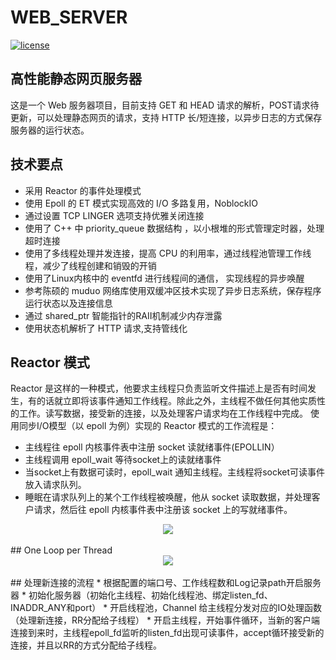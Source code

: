 # WEB_SERVER
[![license](https://img.shields.io/github/license/mashape/apistatus.svg)](https://opensource.org/licenses/MIT)
## 高性能静态网页服务器
   这是一个 Web 服务器项目，目前支持 GET 和 HEAD 请求的解析，POST请求待更新，可以处理静态网页的请求，支持 HTTP 长/短连接，以异步日志的方式保存服务器的运行状态。
## 技术要点
* 采用 Reactor 的事件处理模式
* 使用 Epoll 的 ET 模式实现高效的 I/O 多路复用，NoblockIO
* 通过设置 TCP LINGER 选项支持优雅关闭连接
* 使用了 C++ 中 priority_queue 数据结构 ，以小根堆的形式管理定时器，处理超时连接 
* 使用了多线程处理并发连接，提高 CPU 的利用率，通过线程池管理工作线程，减少了线程创建和销毁的开销
* 使用了Linux内核中的 eventfd 进行线程间的通信， 实现线程的异步唤醒
* 参考陈硕的 muduo 网络库使用双缓冲区技术实现了异步日志系统，保存程序运行状态以及连接信息
* 通过 shared_ptr 智能指针的RAII机制减少内存泄露
* 使用状态机解析了 HTTP 请求,支持管线化
## Reactor 模式
  Reactor 是这样的一种模式，他要求主线程只负责监听文件描述上是否有时间发生，有的话就立即将该事件通知工作线程。除此之外，主线程不做任何其他实质性的工作。读写数据，接受新的连接，以及处理客户请求均在工作线程中完成。
  使用同步I/O模型（以 epoll 为例）实现的 Reactor 模式的工作流程是：
* 主线程往 epoll 内核事件表中注册 socket 读就绪事件(EPOLLIN）
* 主线程调用 epoll_wait 等待socket上的读就绪事件
* 当socket上有数据可读时，epoll_wait 通知主线程。主线程将socket可读事件放入请求队列。
* 睡眠在请求队列上的某个工作线程被唤醒，他从 socket 读取数据，并处理客户请求，然后往 epoll 内核事件表中注册该 socket 上的写就绪事件。
<div align="center"> <img src="https://github.com/StormrageZ/WEB_SERVER/blob/master/docs/Reactor.png" /> </div><br>
## One Loop per Thread
<div align="center"> <img src="https://github.com/StormrageZ/WEB_SERVER/blob/master/docs/threadloop.png" /> </div><br>
## 处理新连接的流程
 * 根据配置的端口号、工作线程数和Log记录path开启服务器
 * 初始化服务器（初始化主线程、初始化线程池、绑定listen_fd、INADDR_ANY和port）
 * 开启线程池，Channel 给主线程分发对应的IO处理函数（处理新连接，RR分配给子线程）
 * 开启主线程，开始事件循环，当新的客户端连接到来时，主线程epoll_fd监听的listen_fd出现可读事件，accept循环接受新的连接，并且以RR的方式分配给子线程。
